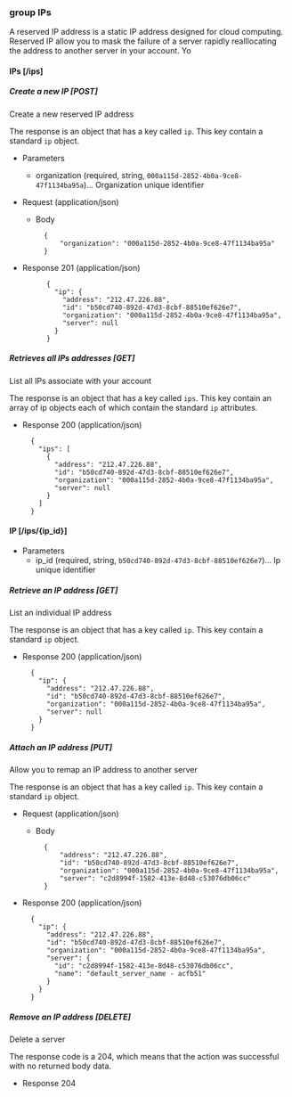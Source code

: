 ### group IPs

A reserved IP address is a static IP address designed for cloud computing.
Reserved IP allow you to mask the failure of a server rapidly realllocating the address to another server in your account. Yo

#### IPs [/ips]

##### Create a new IP [POST]

Create a new reserved IP address

The response is an object that has a key called `ip`. This key contain a standard `ip` object.

+ Parameters
    + organization (required, string, `000a115d-2852-4b0a-9ce8-47f1134ba95a`)... Organization unique identifier

+ Request (application/json)

    + Body

            {
                "organization": "000a115d-2852-4b0a-9ce8-47f1134ba95a"
            }

+ Response 201 (application/json)

            {
              "ip": {
                "address": "212.47.226.88",
                "id": "b50cd740-892d-47d3-8cbf-88510ef626e7",
                "organization": "000a115d-2852-4b0a-9ce8-47f1134ba95a",
                "server": null
              }
            }

##### Retrieves all IPs addresses [GET]

List all IPs associate with your account

The response is an object that has a key called `ips`. This key contain an array of ip objects each of which contain the standard `ip` attributes.

+ Response 200 (application/json)

        {
          "ips": [
            {
              "address": "212.47.226.88",
              "id": "b50cd740-892d-47d3-8cbf-88510ef626e7",
              "organization": "000a115d-2852-4b0a-9ce8-47f1134ba95a",
              "server": null
            }
          ]
        }

#### IP [/ips/{ip_id}]

+ Parameters
    + ip_id (required, string, `b50cd740-892d-47d3-8cbf-88510ef626e7`)... Ip unique identifier

##### Retrieve an IP address [GET]

List an individual IP address

The response is an object that has a key called `ip`. This key contain a standard `ip` object.

+ Response 200 (application/json)

        {
          "ip": {
            "address": "212.47.226.88",
            "id": "b50cd740-892d-47d3-8cbf-88510ef626e7",
            "organization": "000a115d-2852-4b0a-9ce8-47f1134ba95a",
            "server": null
          }
        }

##### Attach an IP address [PUT]

Allow you to remap an IP address to another server

The response is an object that has a key called `ip`. This key contain a standard `ip` object.

+ Request (application/json)

    + Body

            {
                "address": "212.47.226.88",
                "id": "b50cd740-892d-47d3-8cbf-88510ef626e7",
                "organization": "000a115d-2852-4b0a-9ce8-47f1134ba95a",
                "server": "c2d8994f-1582-413e-8d48-c53076db06cc"
            }


+ Response 200 (application/json)

        {
          "ip": {
            "address": "212.47.226.88",
            "id": "b50cd740-892d-47d3-8cbf-88510ef626e7",
            "organization": "000a115d-2852-4b0a-9ce8-47f1134ba95a",
            "server": {
              "id": "c2d8994f-1582-413e-8d48-c53076db06cc",
              "name": "default_server_name - acfb51"
            }
          }
        }


##### Remove an IP address [DELETE]

Delete a server

The response code is a 204, which means that the action was successful with no returned body data.

+ Response 204


